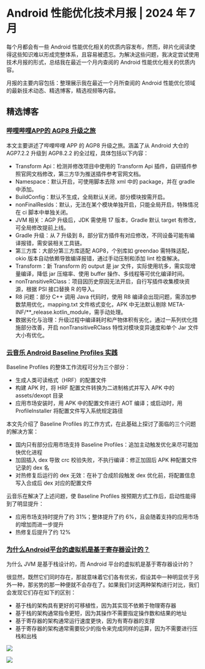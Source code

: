 # Android 性能优化技术月报 | 2024 年 7 月
每个月都会有一些 Android 性能优化相关的优质内容发布，然而，碎片化阅读使得这些知识难以形成完整体系，且容易被遗忘。为解决这些问题，我决定尝试使用技术月报的形式，总结我在最近一个月内查阅的 Android 性能优化相关的优质内容。

月报的主要内容包括：整理展示我在最近一个月所查阅的 Android 性能优化领域的最新技术动态、精选博客，精选视频等内容。

## 精选博客
### [哔哩哔哩APP的 AGP8 升级之旅](https://juejin.cn/post/7387581121520140297)
本文主要讲述了哔哩哔哩 APP 的 AGP8 升级之旅。涵盖了从 Android 大仓的 AGP7.2.2 升级到 AGP8.2.2 的全过程，具体包括以下内容：

- Transform Api：检测并修改项目中使用的 Transform Api 插件，自研插件参照官网文档修改，第三方华为推送插件参考官网文档。
- Namespace：默认开启，可使用脚本去除 xml 中的 package，并在 gradle 中添加。
- BuildConfig：默认不生成，全局默认关闭，部分模块按需开启。
- nonFinalResIds：默认，无法在某个模块单独开启，只能全局开启，特殊情况在 ci 脚本中单独关闭。
- JVM 相关：AGP 升级后，JDK 需使用 17 版本，Gradle 默认 target 有修改，可全局修改提前上线。
- Gradle 升级：从 7 升级到 8，部分官方插件有对应修改，不同设备可能有编译报错，需安装相关工具链。
- 第三方库：大部分第三方库适配 AGP8，个别库如 greendao 需特殊适配，okio 版本自动依赖导致编译报错，通过手动压制和添加 lint 检查解决。
- Transform：新 Transform 的 output 是 jar 文件，实际使用坑多，需实现增量编译，降低 jar 压缩率、使用 buffer 操作、多线程等可优化编译时间。
- nonTransitiveRClass：项目因历史原因无法开启，自行写插件收集模块资源，根据 PSI 接口替换 R 的导入。
- R8 问题：部分 C++ 调用 Java 代码时，使用 R8 编译会出现问题，需添加参数禁用优化，mapping.txt 文件格式变化，APK 中无法默认剔除 META-INF/**_release.kotlin_module，需手动处理。
- 数据劣化与治理：升级过程中编译耗时和产物体积有劣化，通过一系列优化措施部分改善，开启 nonTransitiveRClass 特性对模块变异速度和单个 Jar 文件大小有优化。

### [云音乐 Android Baseline Profiles 实践](https://juejin.cn/post/7389209265947754548)
Baseline Profiles 的整体工作流程可分为三个部分：

- 生成人类可读格式（HRF）的配置文件
- 构建 APK 时，将 HRF 配置文件转换为二进制格式并写入 APK 中的 assets/dexopt 目录
- 应用市场安装时，用 APK 中的配置文件进行 AOT 编译；或启动时，用 ProfileInstaller 将配置文件写入系统规定路径

本文先介绍了 Baseline Profiles 的工作方式，在此基础上探讨了面临的三个问题的解决方案：

- 国内只有部分应用市场支持 Baseline Profiles：追加主动触发优化来尽可能加快优化进程
- 加固插入 dex 导致 crc 校验失败，不执行编译：修正加固后 APK 种配置文件记录的 dex 名
- 对热修复后运行的 dex 无效：在补丁合成阶段触发 dex 优化前，将配置信息写入合成后 dex 对应的配置文件

云音乐在解决了上述问题，使 Baseline Profiles 按预期方式工作后，启动性能得到了明显提升：

- 应用市场支持时提升了约 31%；整体提升了约 6%，且会随着支持的应用市场的增加而进一步提升
- 热修复后提升了约 12%

### [为什么Android平台的虚拟机是基于寄存器设计的？](https://juejin.cn/post/7248441462584639545)
为什么 JVM 是基于栈设计的，而 Android 平台的虚拟机是基于寄存器设计的？

很显然，既然它们同时存在，那就意味着它们各有优劣，假设其中一种明显优于另外一种，那劣势的那一种便就不会存在了。如果我们对这两种架构进行对比，我们会发现它们存在如下的区别：

- 基于栈的架构具有更好的可移植性，因为其实现不依赖于物理寄存器
- 基于栈的架构通常指令更短，因为其操作不需要指定操作数和结果的地址
- 基于寄存器的架构通常运行速度更快，因为有寄存器的支撑
- 基于寄存器的架构通常需要较少的指令来完成同样的运算，因为不需要进行压栈和出栈

![](https://raw.gitmirror.com/RicardoJiang/resource/main/2024/july/p24.webp)

![](https://raw.gitmirror.com/RicardoJiang/resource/main/2024/july/p25.webp)
